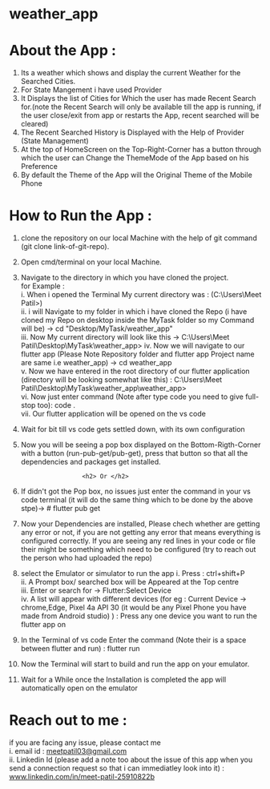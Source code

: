 # weather_app

# About the App : 
1. Its a weather which shows and display the current Weather for the Searched Cities.
2. For State Mangement i have used Provider
3. It Displays the list of Cities for Which the user has made Recent Search for.(note the Recent Search will only be available till the app is running, if the user close/exit from app or restarts the App, recent searched will be cleared)
4. The Recent Searched History is Displayed with the Help of Provider (State Management)
5. At the top of HomeScreen on the Top-Right-Corner has a button through which the user can Change the ThemeMode of the App based on his Preference
6. By default the Theme of the App will the Original Theme of the Mobile Phone

# How to Run the App :
1. clone the repository on our local Machine with the help of git command (git clone link-of-git-repo).
2. Open cmd/terminal on your local Machine.
3. Navigate to the directory in which you have cloned the project.<br>
    for Example : <br>
    i. When i opened the Terminal My current directory was : (C:\Users\Meet Patil>)<br>
    ii. i will Navigate to my folder in which i have cloned the Repo (i have cloned my Repo on desktop inside the MyTask folder so my Command will be) -> cd "Desktop/MyTask/weather_app"<br>
    iii. Now My current directory will look like this -> C:\Users\Meet Patil\Desktop\MyTask\weather_app>
    iv. Now we will navigate to our flutter app (Please Note Repository folder and flutter app Project name are same i.e weather_app) -> cd weather_app<br>
    v. Now we have entered in the root directory of our flutter application (directory will be looking somewhat like this) : C:\Users\Meet Patil\Desktop\MyTask\weather_app\weather_app><br>
    vi. Now just enter command (Note after type code you need to give full-stop too): code . <br>
    vii. Our flutter application will be opened on the vs code<br>

4. Wait for bit till vs code gets settled down, with its own configuration
5. Now you will be seeing a pop box displayed on the Bottom-Rigth-Corner with a button (run-pub-get/pub-get), press that button so that all the dependencies and packages get installed.

                        <h2> Or </h2>
5. If didn't got the Pop box, no issues just enter the command in your vs code terminal (it will do the same thing which to be done by the above stpe)-> # flutter pub get 

6. Now your Dependencies are installed, Please chech whether are getting any error or not, if you are not getting any error that means everything is configured correctly. If you are seeing any red lines in your code or file their might be something which need to be configured (try to reach out the person who had uploaded the repo)

7. select the Emulator or simulator to run the app 
    i. Press : ctrl+shift+P<br>
    ii. A Prompt box/ searched box will be Appeared at the Top centre<br>
    iii. Enter or search for -> Flutter:Select Device<br>
    iv. A list will appear with different devices (for eg : Current Device -> chrome,Edge, Pixel 4a API 30 (it would be any Pixel Phone you have made from Android studio) ) : Press any one device you want to run the flutter app on <br>

8. In the Terminal of vs code Enter the command (Note their is a space between flutter and run) : flutter run
9. Now the Terminal will start to build and run the app on your emulator.
10. Wait for a While once the Installation is completed the app will automatically open on the emulator


# Reach out to me :
 if you are facing any issue, please contact me <br>
 i. email id : meetpatil03@gmail.com<br>
 ii. Linkedin Id (please add a note too about the issue of this app when you send a connection request so that i can immediatley look into it) : www.linkedin.com/in/meet-patil-25910822b<br>